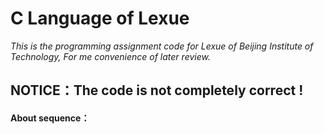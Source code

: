 # C Language of Lexue
*This is the programming assignment code for Lexue of Beijing Institute of Technology, For me convenience of later review.*

## **NOTICE：The code is not completely correct !**

#### About sequence：
